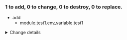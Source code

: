 ### 1 to add, 0 to change, 0 to destroy, 0 to replace.
- add
    - module.test1.env_variable.test1
<details><summary>Change details</summary>

````````diff
# module.test1.env_variable.test1 will be created
@@ -1 +1,3 @@
-null
+{
+  "name": "test1"
+}
````````

</details>
